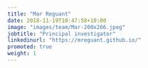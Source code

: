 ```yaml
---
title: "Mar Reguant"
date: 2018-11-19T10:47:58+10:00
image: "images/team/Mar-200x266.jpeg"
jobtitle: "Principal investigator"
linkedinurl: "https://mreguant.github.io/"
promoted: true
weight: 1
---
```

